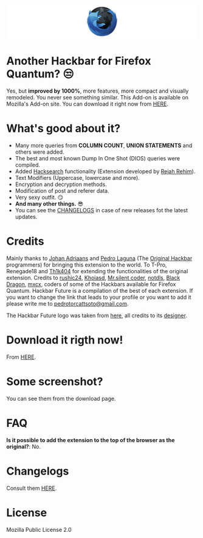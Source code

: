 ![Hackbar Future Logo](/src/BannerHBF.png)

# Another Hackbar for Firefox Quantum? :unamused: #

Yes, but **improved by 1000%**, more features, more compact and visually remodeled. You never see something similar. This Add-on is available on Mozilla's Add-on site. You can download it right now from [HERE](https://addons.mozilla.org/es/firefox/addon/hackbar-future/).

# What's good about it? #
- Many more queries from **COLUMN COUNT**, **UNION STATEMENTS** and others were added.
- The best and most known Dump In One Shot (DIOS) queries were compiled.
- Added [Hacksearch](http://penzil-hacksearch.blogspot.com) functionality (Extension developed by [Rejah Rehim](https://rejahrehim.com/)).
- Text Modifiers (Uppercase, lowercase and more).
- Encryption and decryption methods.
- Modification of post and referer data.
- Very sexy outfit. :smirk:
- **And many other things.** :sunglasses:
- You can see the [CHANGELOGS](CHANGELOGS.md) in case of new releases fot the latest updates.

# Credits #
Mainly thanks to [Johan Adriaans](https://github.com/johan-adriaans) and [Pedro Laguna](https://github.com/pedlagdur) (The [Original Hackbar](https://code.google.com/archive/p/hackbar) programmers) for bringing this extension to the world. To T-Pro, Renegade18 and [Th1k404](https://www.youtube.com/channel/UCWmc88n31or-wfbKbGIpo0g) for extending the functionalities of the original extension. Credits to [rushic24](https://github.com/rushic24), [Khoiasd](https://github.com/khoiasd/hackbar), [Mr.silent coder](http://facebook.com/f3max), [notdls](https://github.com/notdls), [Black Dragon](https://github.com/noobfromvn/), [mxcx](http://fosec.vn), coders of some of the Hackbars available for Firefox Quantum. Hackbar Future is a compilation of the best of each extension. If you want to change the link that leads to your profile or you want to add it please write me to [pedrotorcattsoto@gmail.com](mailto:pedrotorcattsoto@gmail.com).

The Hackbar Future logo was taken from [here](http://www.softicons.com/system-icons/hydropro-icons-by-mediadesign/firefox-icon), all credits to its [designer](http://mediadesign.deviantart.com/).

# Download it rigth now! #
From [HERE](https://addons.mozilla.org/es/firefox/addon/hackbar-future/).

# Some screenshot? #

You can see them from the download page.

# FAQ #

**Is it possible to add the extension to the top of the browser as the original?**: No.

# Changelogs #

Consult them [HERE](CHANGELOGS.md).

# License #
Mozilla Public License 2.0